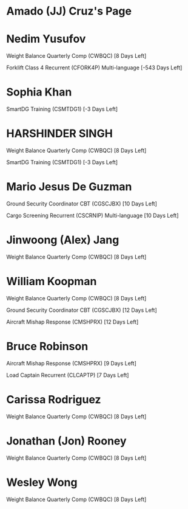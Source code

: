 # Amado (JJ) Cruz's Page




# Nedim Yusufov


Weight Balance Quarterly Comp (CWBQC) [8 Days Left]

Forklift Class 4 Recurrent (CFORK4P) Multi-language [-543 Days Left]



# Sophia Khan


SmartDG Training (CSMTDG1) [-3 Days Left]



# HARSHINDER SINGH


Weight Balance Quarterly Comp (CWBQC) [8 Days Left]

SmartDG Training (CSMTDG1) [-3 Days Left]



# Mario Jesus De Guzman


Ground Security Coordinator CBT (CGSCJBX) [10 Days Left]

Cargo Screening Recurrent (CSCRNIP) Multi-language [10 Days Left]



# Jinwoong (Alex) Jang


Weight Balance Quarterly Comp (CWBQC) [8 Days Left]



# William Koopman


Weight Balance Quarterly Comp (CWBQC) [8 Days Left]

Ground Security Coordinator CBT (CGSCJBX) [12 Days Left]

Aircraft Mishap Response (CMSHPRX) [12 Days Left]



# Bruce Robinson


Aircraft Mishap Response (CMSHPRX) [9 Days Left]

Load Captain Recurrent (CLCAPTP) [7 Days Left]



# Carissa Rodriguez


Weight Balance Quarterly Comp (CWBQC) [8 Days Left]



# Jonathan (Jon) Rooney


Weight Balance Quarterly Comp (CWBQC) [8 Days Left]



# Wesley Wong


Weight Balance Quarterly Comp (CWBQC) [8 Days Left]




